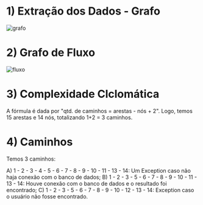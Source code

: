 # 1) Extração dos Dados - Grafo

![grafo](https://github.com/AnderSecurity/TesteCaixaBranca/assets/114704633/a340de17-fa80-4191-9dea-766a849b14ac)

# 2) Grafo de Fluxo

![fluxo](https://github.com/AnderSecurity/TesteCaixaBranca/assets/114704633/cc6cc003-55b1-4874-a39e-b67ba8a7e5b0)

# 3) Complexidade Clclomática

A fórmula é dada por "qtd. de caminhos = arestas - nós + 2". Logo, temos 15 arestas e 14 nós, totalizando 1+2 = 3 caminhos.

# 4) Caminhos

Temos 3 caminhos:

A) 1 - 2 - 3 - 4 - 5 - 6 - 7 - 8 - 9 - 10 - 11 - 13 - 14: Um Exception caso não haja conexão com o banco de dados;
B) 1 - 2 - 3 - 5 - 6 - 7 - 8 - 9 - 10 - 11 - 13 - 14: Houve conexão com o banco de dados e o resultado foi encontrado;
C) 1 - 2 - 3 - 5 - 6 - 7 - 8 - 9 - 10 - 12 - 13 - 14: Exception caso o usuário não fosse encontrado.
